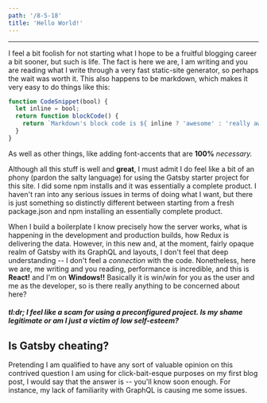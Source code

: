 ```yaml
---
path: '/8-5-18'
title: 'Hello World!'
---
```



---


I feel a bit foolish for not starting what I hope to be
a fruitful blogging career a bit sooner, but such is
life. The fact is here we are, I am writing and you 
are reading what I write through a very fast static-site generator, so perhaps the wait was worth it. This also happens to be markdown, which makes it very easy to do things like this:

```javascript
function CodeSnippet(bool) {
  let inline = bool;
  return function blockCode() {
    return `Markdown's block code is ${ inline ? 'awesome' : 'really awesome' }`
  }
}
```

As well as other things, like adding
font-accents that are **100%** *necessary.*


Although all this stuff is well and **great**, I must admit I do feel like a bit of an phony (pardon the salty language) for using the Gatsby starter project for this site. I did some npm installs and it was essentially a complete product. I haven't ran into any serious issues in terms of doing what I want, but there is just something so distinctly different between starting from a fresh package.json and npm installing an essentially complete product.

When I build a boilerplate I know precisely how the server works, what is happening in the development and production builds, how Redux is delivering the data. However, in this new and, at the moment, fairly opaque realm of Gatsby with its GraphQL and layouts, I don't feel that deep understanding -- I don't feel a  *connection* with the code. Nonetheless, here we are, me writing and you reading, performance is incredible, and this is **React!** and I'm on **Windows!!** Basically it is win/win for you as the user and me as the developer, so is there really anything to be concerned about here?

#### *tl:dr; I feel like a scam for using a preconfigured project. Is my shame legitimate or am I just a victim of low self-esteem?*

## Is Gatsby cheating?

Pretending I am qualified to have any sort of valuable opinion on this contrived question I am using for click-bait-esque purposes on my first blog post, I would say that the answer is -- you'll know soon enough. For instance, my lack of familiarity with GraphQL is causing me some issues.



